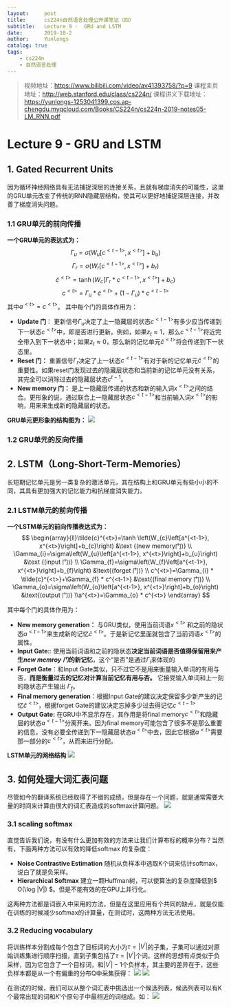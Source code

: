 ```yaml
---
layout:     post
title:      cs224n自然语言处理公开课笔记（四）
subtitle:   Lecture 9 -  GRU and LSTM
date:       2019-10-2
author:     Yunlongs
catalog: true
tags:
    - cs224n
    - 自然语言处理
---
```


>视频地址：https://www.bilibili.com/video/av41393758/?p=9
课程主页地址：http://web.stanford.edu/class/cs224n/
课程讲义下载地址：https://yunlongs-1253041399.cos.ap-chengdu.myqcloud.com/Books/CS224n/cs224n-2019-notes05-LM_RNN.pdf

# Lecture 9 -  GRU and LSTM

## 1. Gated Recurrent Units
因为循环神经网络具有无法捕捉深层的连接关系，且就有梯度消失的可能性，这里的GRU单元改变了传统的RNN隐藏层结构，使其可以更好地捕捉深层连接，并改善了梯度消失问题。

### 1.1 GRU单元的前向传播
**一个GRU单元的表达式为：**
$$\Gamma_{u}=\sigma\left(W_{u}\left[c^{<t-1>}, x^{<t>}\right]+b_{u}\right) \tag{update门}$$
$$
\Gamma_{r}=\sigma\left(W_{r}\left[c^{<t-1>}, x^{<t>}\right]+b_{r}\right) \tag{reset 门}
$$
$$
\tilde{c}^{<t>}=\tanh \left(W_{c}\left[\Gamma_{r} * c^{<t-1>}, x^{<t>}\right]+b_{c}\right) \tag{new memory门}
$$
$$
c^{<t>}=\Gamma_{u} * \tilde{c}^{<t>}+\left(1-\Gamma_{u}\right) * c^{<t-1>} \tag{activate 门}
$$
其中$a^{<t>}=c^{<t>}$。
其中每个门的具体作用为：
- **Update 门**： 更新信号$\Gamma_u$决定了上一隐藏层的状态$c^{<t-1>}$有多少应当传递到下一状态$c^{<t>}$中，即是否进行更新。例如，如果$z_{t} \approx 1$，那么$c^{<t-1>}$将近完全带入到下一状态中；如果$z_{t} \approx 0$，那么新的记忆单元$\hat c^{<t>}$将会传递到下一状态里。
- **Reset 门：** 重置信号$\Gamma_r$决定了上一状态$c^{<t-1>}$有对于新的记忆单元$\hat c^{<t>}$的重要性。如果reset门发现过去的隐藏层状态和当前新的记忆单元没有关系，其完全可以消除过去的隐藏层状态$c^{t-1}$。
- **New memory 门：** 是上一隐藏层传递的状态和新的输入词$x^{<t>}$之间的结合。更形象的说，通过联合上一隐藏层状态$c^{<t-1>}$和当前输入词$x^{<t>}$的影响，用来来生成新的隐藏层的状态。


**GRU单元更形象的结构图为：**
![](https://yunlongs-1253041399.cos.ap-chengdu.myqcloud.com/image/Stanford/29.png)

### 1.2 GRU单元的反向传播

## 2. LSTM（Long-Short-Term-Memories）
长短期记忆单元是另一类复杂的激活单元，其在结构上和GRU单元有些小小的不同，其具有更加强大的记忆能力和抗梯度消失能力。 
### 2.1 LSTM单元的前向传播
**一个LSTM单元的前向传播表达式为：**
$$
\begin{array}{ll}\tilde{c}^{<t>}=\tanh \left(W_{c}\left[a^{<t-1>}, x^{<t>}\right]+b_{c}\right) &\text {(new memory门)}
\\ \Gamma_{i}=\sigma\left(W_{u}\left[a^{<t-1>}, x^{<t>}\right]+b_{u}\right) &\text {(input 门)}
\\ \Gamma_{f}=\sigma\left(W_{f}\left[a^{<t-1>}, x^{<t>}\right]+b_{f}\right) &\text{(forget 门)}
\\ c^{<t>}=\Gamma_{i} * \tilde{c}^{<t>}+\Gamma_{f} * c^{<t-1>} &\text{(final memory 门)}
\\ \Gamma_{o}=\sigma\left(W_{o}\left[a^{<t-1>}, x^{<t>}\right]+b_{o}\right) &\text{(output 门)}
\\a^{<t>}=\Gamma_{o} * c^{<t>} 
\end{array}
$$

其中每个门的具体作用为：
- **New memory generation：** 与GRU类似，使用当前词语$x^{<t>}$ 和之前的隐状态$a^{<t-1>}$来生成新的记忆$\hat c^{<t>}$。于是新记忆里面就包含了当前词语$x^{<t>}$的属性。
- **Input Gate:**: 使用当前词语和之前的隐状态**决定当前词语是否值得保留用来产生*new memroy 门*的新记忆**，这个“是否”是通过$\Gamma_i$来体现的
- **Forget Gate**：和Input Gate类似，只不过它不是用来衡量输入单词的有用与否，**而是衡量过去的记忆对计算当前记忆有用与否。** 它接受输入单词和上一刻的隐状态产生输出 $\Gamma _f$。
- **Final memory generation**：根据Input Gate的建议决定保留多少新产生的记忆$\hat c^{<t>}$，根据forget Gate的建议决定忘掉多少过去得记忆$c^{<t-1>}$
- **Output Gate:** 在GRU中不显示存在，其作用是将final memory$c^{<t>}$和隐藏层的状态$a^{<t-1>}$分离开来。因为final memory可能包含了很多不是那么重要的信息，没有必要全传递到下一隐藏层状态$a^{<t>}$中去，因此它根据$a^{<t>}$需要那一部分的$c^{<t>}$，从而来进行分配。

**LSTM单元的网络结构**
![](https://yunlongs-1253041399.cos.ap-chengdu.myqcloud.com/image/Stanford/30.png)

## 3. 如何处理大词汇表问题
尽管如今的翻译系统已经取得了不错的成绩，但是存在一个问题，就是通常需要大量的时间来计算由很大的词汇表造成的softmax计算问题。
![](https://yunlongs-1253041399.cos.ap-chengdu.myqcloud.com/image/Stanford/38.png)

### 3.1 scaling softmax
直觉告诉我们说，有没有什么更加有效的方法来让我们计算布标的概率分布？当然有，下面两种方法可以有效的降低softmax 的复杂度：
- **Noise Contrastive Estimation**
随机从负样本中选取K个词来估计softmax，说白了就是负采样。
- **Hierarchical Softmax**
建立一颗Huffman树，可以使算法的复杂度降低到$
O(\log |V|)
$。但是不能有效的在GPU上并行化。

这两种方法都是词嵌入中采用的方法，但是在这里应用有个共同的缺点，就是仅能在训练的时候减少softmax的计算量，在测试时，这两种方法无法使用。

### 3.2 Reducing vocabulary

将训练样本分割成每个包含了目标词的大小为$\tau=\left|V^{\prime}\right|$的子集，子集可以通过对原始训练集进行顺序扫描，直到子集包括了$\tau=\left|V^{\prime}\right|$个词。这样的思想有点类似于负采样，因为它包含了一个目标词，和$\left|V^{\prime}\right|-1$个负样本，其主要的差异在于，这些负样本都是从一个有偏重的分布Q中采集获得：
![](https://yunlongs-1253041399.cos.ap-chengdu.myqcloud.com/image/Stanford/40.png)
![](https://yunlongs-1253041399.cos.ap-chengdu.myqcloud.com/image/Stanford/39.png)

在测试的时候，我们可以从整个词汇表中挑选出一个候选列表，候选列表可以有K个最常出现的词和$K'$个原句子中最相近的词组成。如：
![](https://yunlongs-1253041399.cos.ap-chengdu.myqcloud.com/image/Stanford/41.png)